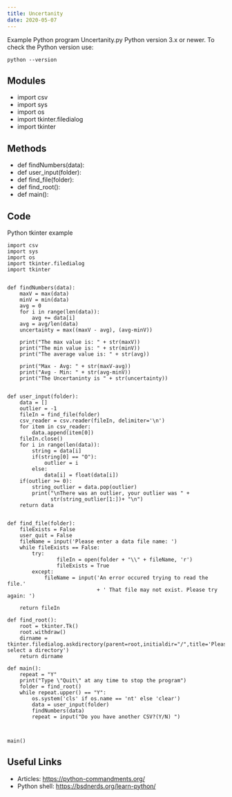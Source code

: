 ```yaml
---
title: Uncertanity
date: 2020-05-07
---
```

Example Python program Uncertanity.py
Python version 3.x or newer.
To check the Python version use:

    python --version

## Modules

* import csv
* import sys
* import os
* import tkinter.filedialog
* import tkinter

## Methods

* def findNumbers(data):
* def user_input(folder):
* def find_file(folder):
* def find_root():
* def main():

## Code

Python tkinter example

    import csv
    import sys
    import os
    import tkinter.filedialog
    import tkinter
    
    
    def findNumbers(data):
        maxV = max(data)
        minV = min(data)
        avg = 0
        for i in range(len(data)):
            avg += data[i]
        avg = avg/len(data)
        uncertainty = max((maxV - avg), (avg-minV))
    
        print("The max value is: " + str(maxV))
        print("The min value is: " + str(minV))
        print("The average value is: " + str(avg))
    
        print("Max - Avg: " + str(maxV-avg))
        print("Avg - Min: " + str(avg-minV))
        print("The Uncertaninty is " + str(uncertainty))
    
    
    def user_input(folder):
        data = []
        outlier = -1
        fileIn = find_file(folder)
        csv_reader = csv.reader(fileIn, delimiter='\n')
        for item in csv_reader:
            data.append(item[0])
        fileIn.close()
        for i in range(len(data)):
            string = data[i]
            if(string[0] == "O"):
                outlier = i
            else:
                data[i] = float(data[i])
        if(outlier >= 0):
            string_outlier = data.pop(outlier)
            print("\nThere was an outlier, your outlier was " +
                  str(string_outlier[1:])+ "\n")
        return data
    
    
    def find_file(folder):
        fileExists = False
        user_quit = False
        fileName = input('Please enter a data file name: ')
        while fileExists == False:
            try:
                    fileIn = open(folder + "\\" + fileName, 'r')
                    fileExists = True
            except:
                fileName = input('An error occured trying to read the file.'
                                 + ' That file may not exist. Please try again: ')
    
        return fileIn
    
    def find_root():
        root = tkinter.Tk()
        root.withdraw()
        dirname = tkinter.filedialog.askdirectory(parent=root,initialdir="/",title='Please select a directory')
        return dirname
    
    def main():
        repeat = "Y"
        print("Type \"Quit\" at any time to stop the program")
        folder = find_root()
        while repeat.upper() == "Y":
            os.system('cls' if os.name == 'nt' else 'clear')
            data = user_input(folder)
            findNumbers(data)
            repeat = input("Do you have another CSV?(Y/N) ")
            
    
    
    main()
    

## Useful Links

- Articles: https://python-commandments.org/
- Python shell: https://bsdnerds.org/learn-python/
